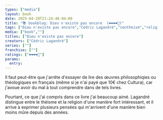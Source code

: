 ```yaml
---
types: ["media"]
layout: book
date: 2025-04-20T21:24:40-04:00
title: "📚 bookblog: Dieu n'existe pas encore  (❤️❤️❤️❤️🖤)"
tags: ["Dieu n'existe pas encore","Cédric Lagandré","nontheism","religion"]
media: ["book",""]
titles: ["Dieu n'existe pas encore"]
creators: ["Cédric Lagandré"]
series: [""]
franchise: [""]
ratings: ["❤️❤️❤️❤️🖤"]
params:
  entry: 
---
```


Il faut peut-être que j'arrête d'essayer de lire des œuvres philosophiqies ou théologiques en français (même si je n'ai payé que 10€ chez Cultura), car j'avoue avoir du mal à tout comprendre dans de tels livres.

Pourtant, ce que j'ai compris dans ce livre j'ai beaucoup aimé. Lagandré distingue entre le théisme et la religion d'une manière fort intéressant, et il arrive à exprimer plusieurs pensées qui m'arrivent d'une manière bien moins mûre depuis des années.